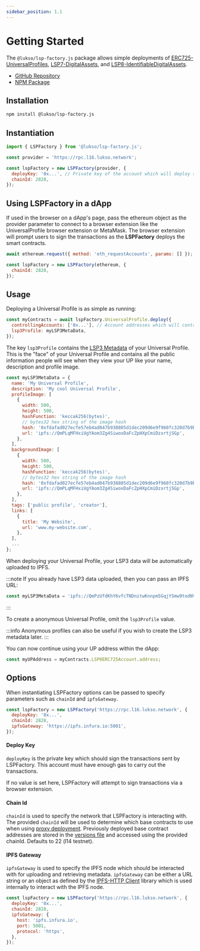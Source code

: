 ```yaml
---
sidebar_position: 1.1
---
```


# Getting Started

The `@lukso/lsp-factory.js` package allows simple deployments of [ERC725-UniversalProfiles](https://github.com/lukso-network/LIPs/blob/main/LSPs/LSP-0-ERC725Account.md), [LSP7-DigitalAssets](https://github.com/lukso-network/LIPs/blob/main/LSPs/LSP-7-DigitalAsset.md), and [LSP8-IdentifiableDigitalAssets](https://github.com/lukso-network/LIPs/blob/main/LSPs/LSP-8-IdentifiableDigitalAsset.md).

- [GitHub Repository](https://github.com/lukso-network/tools-lsp-factory)
- [NPM Package](https://www.npmjs.com/package/@lukso/lsp-factory.js)

## Installation

```bash
npm install @lukso/lsp-factory.js
```

## Instantiation

```javascript
import { LSPFactory } from '@lukso/lsp-factory.js';

const provider = 'https://rpc.l16.lukso.network';

const lspFactory = new LSPFactory(provider, {
  deployKey: '0x...', // Private key of the account which will deploy smart contracts
  chainId: 2828,
});
```

## Using LSPFactory in a dApp

If used in the browser on a dApp's page, pass the ethereum object as the provider parameter to connect to a browser extension like the UniversalProfile browser extension or MetaMask. The browser extension will prompt users to sign the transactions as the **LSPFactory** deploys the smart contracts.

```javascript
await ethereum.request({ method: 'eth_requestAccounts', params: [] });

const lspFactory = new LSPFactory(ethereum, {
  chainId: 2828,
});
```

## Usage

Deploying a Universal Profile is as simple as running:

```javascript
const myContracts = await lspFactory.UniversalProfile.deploy({
  controllingAccounts: ['0x...'], // Account addresses which will control the UP
  lsp3Profile: myLSP3MetaData,
});
```

The key `lsp3Profile` contains the [LSP3 Metadata](https://github.com/lukso-network/LIPs/blob/main/LSPs/LSP-2-ERC725YJSONSchema.md#JSONURL) of your Universal Profile. This is the "face" of your Universal Profile and contains all the public information people will see when they view your UP like your name, description and profile image.

```javascript
const myLSP3MetaData = {
  name: 'My Universal Profile',
  description: 'My cool Universal Profile',
  profileImage: [
    {
      width: 500,
      height: 500,
      hashFunction: 'keccak256(bytes)',
      // bytes32 hex string of the image hash
      hash: '0xfdafad027ecfe57eb4ad047b938805d1dec209d6e9f960fc320d7b9b11cbed14',
      url: 'ipfs://QmPLqMFHxiUgYAom3Zg4SiwoxDaFcZpHXpCmiDzxrtjSGp',
    },
  ],
  backgroundImage: [
    {
      width: 500,
      height: 500,
      hashFunction: 'keccak256(bytes)',
      // bytes32 hex string of the image hash
      hash: '0xfdafad027ecfe57eb4ad047b938805d1dec209d6e9f960fc320d7b9b11cbed14',
      url: 'ipfs://QmPLqMFHxiUgYAom3Zg4SiwoxDaFcZpHXpCmiDzxrtjSGp',
    },
  ],
  tags: ['public profile', 'creator'],
  links: [
    {
      title: 'My Website',
      url: 'www.my-website.com',
    },
  ],
  ...
};
```

When deploying your Universal Profile, your LSP3 data will be automatically uploaded to IPFS.

:::note
If you already have LSP3 data uploaded, then you can pass an IPFS URL:

```javascript
const myLSP3MetaData = 'ipfs://QmPzUfdKhY6vfcTNDnitwKnnpm5GqjYSmw9todNVmi4bqy';
```

:::

To create a anonymous Universal Profile, omit the `lsp3Profile` value.

:::info
Anonymous profiles can also be useful if you wish to create the LSP3 metadata later.
:::

You can now continue using your UP address within the dApp:

```javascript
const myUPAddress = myContracts.LSP0ERC725Account.address;
```

## Options

When instantiating LSPFactory options can be passed to specify parameters such as `chainId` and `ipfsGateway`.

```javascript title="Instantiating LSPFactory with custom options set"
const lspFactory = new LSPFactory('https://rpc.l16.lukso.network', {
  deployKey: '0x...',
  chainId: 2828,
  ipfsGateway: 'https://ipfs.infura.io:5001',
});
```

#### Deploy Key

`deployKey` is the private key which should sign the transactions sent by LSPFactory. This account must have enough gas to carry out the transactions.

If no value is set here, LSPFactory will attempt to sign transactions via a browser extension.

#### Chain Id

`chainId` is used to specify the network that LSPFactory is interacting with. The provided `chainId` will be used to determine which base contracts to use when using [proxy deployment](./deployment/options.md#deploy-proxy). Previously deployed base contract addresses are stored in the [versions file](https://github.com/lukso-network/tools-lsp-factory/blob/main/src/versions.json) and accessed using the provided chainId. Defaults to 22 (l14 testnet).

#### IPFS Gateway

`ipfsGateway` is used to specify the IPFS node which should be interacted with for uploading and retrieving metadata. `ipfsGateway` can be either a URL string or an object as defined by the [IPFS-HTTP Client](https://github.com/ipfs/js-ipfs/tree/master/packages/ipfs-http-client#createoptions) library which is used internally to interact with the IPFS node.

```javascript title="Instantiating LSPFactory with custom ipfsGateway options set"
const lspFactory = new LSPFactory('https://rpc.l16.lukso.network', {
  deployKey: '0x...',
  chainId: 2828,
  ipfsGateway: {
    host: 'ipfs.infura.io',
    port: 5001,
    protocol: 'https',
  },
});
```
